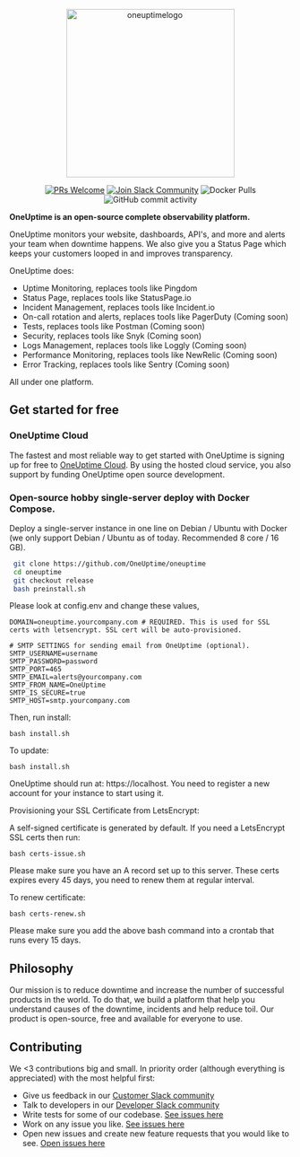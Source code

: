 <p align="center">
  <img width="300" alt="oneuptimelogo" src="https://raw.githubusercontent.com/OneUptime/oneuptime/master/Home/public/img/OneUptimePNG/7.png">
</p>
<p align="center">
  <a href='http://makeapullrequest.com'><img alt='PRs Welcome' src='https://img.shields.io/badge/PRs-welcome-brightgreen.svg?style=shields'/></a>
  <a href='https://join.slack.com/t/oneuptimedev/shared_invite/zt-17r8o7gkz-nITGan_PS9JYJV6WMm_TsQ'><img alt="Join Slack Community" src="https://img.shields.io/badge/slack%20community-join-blue"/></a>
  <img alt="Docker Pulls" src="https://img.shields.io/docker/pulls/oneuptime/backend"/>
  <img alt="GitHub commit activity" src="https://img.shields.io/github/commit-activity/m/oneuptime/app"/>
</p>

**OneUptime is an open-source complete observability platform.**

OneUptime monitors your website, dashboards, API's, and more and alerts your team when downtime happens. We also give you a Status Page which keeps your customers looped in and improves transparency.

OneUptime does:

-   Uptime Monitoring, replaces tools like Pingdom
-   Status Page, replaces tools like StatusPage.io
-   Incident Management, replaces tools like Incident.io
-   On-call rotation and alerts, replaces tools like PagerDuty (Coming soon)
-   Tests, replaces tools like Postman (Coming soon)
-   Security, replaces tools like Snyk (Coming soon)
-   Logs Management, replaces tools like Loggly (Coming soon)
-   Performance Monitoring, replaces tools like NewRelic (Coming soon)
-   Error Tracking, replaces tools like Sentry (Coming soon)

All under one platform.

## Get started for free

### OneUptime Cloud

The fastest and most reliable way to get started with OneUptime is signing up for free to [OneUptime Cloud](https://oneuptime.com). By using the hosted cloud service, you also support by funding OneUptime open source development. 

### Open-source hobby single-server deploy with Docker Compose.

Deploy a single-server instance in one line on Debian / Ubuntu with Docker (we only support Debian / Ubuntu as of today. Recommended 8 core / 16 GB).

 ```bash 
  git clone https://github.com/OneUptime/oneuptime
  cd oneuptime
  git checkout release
  bash preinstall.sh
 ``` 

Please look at config.env and change these values, 

```
DOMAIN=oneuptime.yourcompany.com # REQUIRED. This is used for SSL certs with letsencrypt. SSL cert will be auto-provisioned. 

# SMTP SETTINGS for sending email from OneUptime (optional). 
SMTP_USERNAME=username
SMTP_PASSWORD=password
SMTP_PORT=465
SMTP_EMAIL=alerts@yourcompany.com
SMTP_FROM_NAME=OneUptime
SMTP_IS_SECURE=true
SMTP_HOST=smtp.yourcompany.com
```


Then, run install: 

```
bash install.sh
```

To update: 

```
bash install.sh
```

OneUptime should run at: https://localhost. You need to register a new account for your instance to start using it.

Provisioning your SSL Certificate from LetsEncrypt: 

A self-signed certificate is generated by default. If you need a LetsEncrypt SSL certs then run:

```
bash certs-issue.sh
```

Please make sure you have an A record set up to this server. These certs expires every 45 days, you need to renew them at regular interval. 

To renew certificate:

```
bash certs-renew.sh
```

Please make sure you add the above bash command into a crontab that runs every 15 days. 


## Philosophy

Our mission is to reduce downtime and increase the number of successful products in the world. To do that, we build a platform that help you understand causes of the downtime, incidents and help reduce toil. Our product is open-source, free and available for everyone to use. 

## Contributing

We <3 contributions big and small. In priority order (although everything is appreciated) with the most helpful first:

- Give us feedback in our [Customer Slack community](https://oneuptimesupport.slack.com/join/shared_invite/zt-1kavkds2f-gegm_wePorvwvM3M_SaoCQ#/shared-invite/email)
- Talk to developers in our [Developer Slack community](https://join.slack.com/t/oneuptimedev/shared_invite/zt-17r8o7gkz-nITGan_PS9JYJV6WMm_TsQ)
- Write tests for some of our codebase. [See issues here](https://github.com/OneUptime/oneuptime/issues?q=is%3Aopen+is%3Aissue+label%3A%22write+tests%22)
- Work on any issue you like. [See issues here](https://github.com/OneUptime/oneuptime/issues)
- Open new issues and create new feature requests that you would like to see. [Open issues here](https://github.com/OneUptime/oneuptime/issues)
